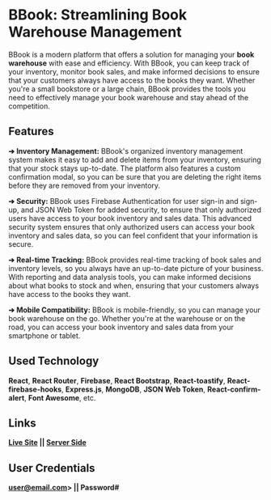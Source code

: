 # BBook: Streamlining Book Warehouse Management
BBook is a modern platform that offers a solution for managing your **book warehouse** with ease and efficiency. With BBook, you can keep track of your inventory, monitor book sales, and make informed decisions to ensure that your customers always have access to the books they want. Whether you're a small bookstore or a large chain, BBook provides the tools you need to effectively manage your book warehouse and stay ahead of the competition.

##  Features

**➔** **Inventory Management:** BBook's organized inventory management system makes it easy to add and delete items from your inventory, ensuring that your stock stays up-to-date. The platform also features a custom confirmation modal, so you can be sure that you are deleting the right items before they are removed from your inventory.

**➔** **Security:** BBook uses Firebase Authentication for user sign-in and sign-up, and JSON Web Token for added security, to ensure that only authorized users have access to your book inventory and sales data. This advanced security system ensures that only authorized users can access your book inventory and sales data, so you can feel confident that your information is secure.

**➔** **Real-time Tracking:** BBook provides real-time tracking of book sales and inventory levels, so you always have an up-to-date picture of your business. With reporting and data analysis tools, you can make informed decisions about what books to stock and when, ensuring that your customers always have access to the books they want.

**➔** **Mobile Compatibility:** BBook is mobile-friendly, so you can manage your book warehouse on the go. Whether you're at the warehouse or on the road, you can access your book inventory and sales data from your smartphone or tablet.

## Used Technology

**React**, **React Router**, **Firebase**, **React Bootstrap**, **React-toastify**, **React-firebase-hooks**, **Express.js**, **MongoDB**,  **JSON Web Token**, **React-confirm-alert**, **Font Awesome**, etc.

## Links

**[Live Site](https://bbook-zero.web.app/)
 || [Server Side](https://github.com/azizurrahman-zero/bbook_server-side)**
 
 ## User Credentials
 
 **user@email.com> || Password#**
